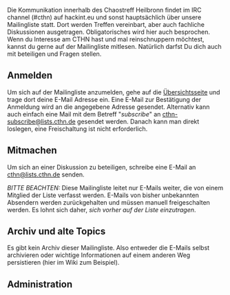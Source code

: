 Die Kommunikation innerhalb des Chaostreff Heilbronn findet im IRC channel (#cthn) auf hackint.eu und sonst hauptsächlich über unsere Mailingliste statt. Dort werden Treffen vereinbart, aber auch fachliche Diskussionen ausgetragen. Obligatorisches wird hier auch besprochen. Wenn du Interesse am CTHN hast und mal reinschnuppern möchtest, kannst du gerne auf der Mailingliste mitlesen. Natürlich darfst Du dich auch mit beteiligen und Fragen stellen.


## Anmelden
Um sich auf der Mailingliste anzumelden, gehe auf die [Übersichtsseite](https://lists.schokokeks.org/mailman/listinfo.cgi/cthn) und trage dort deine E-Mail Adresse ein. Eine E-Mail zur Bestätigung der Anmeldung wird an die angegebene Adresse gesendet. Alternativ kann auch einfach eine Mail mit dem Betreff "*subscribe*" an [cthn-subscribe@lists.cthn.de](Mailto:cthn-subscribe@lists.cthn.de) gesendet werden. Danach kann man direkt loslegen, eine Freischaltung ist nicht erforderlich.


## Mitmachen

Um sich an einer Diskussion zu beteiligen, schreibe eine E-Mail an [cthn@lists.cthn.de](Mailto:cthn@lists.cthn.de) senden.


*BITTE BEACHTEN:* Diese Mailingliste leitet nur E-Mails weiter, die von einem Mitglied der Liste verfasst werden. E-Mails von bisher unbekannten Absendern werden zurückgehalten und müssen manuell freigeschalten werden. Es lohnt sich daher, *sich vorher auf der Liste einzutragen*.


## Archiv und alte Topics

Es gibt kein Archiv dieser Mailingliste. Also entweder die E-Mails selbst archivieren oder wichtige Informationen auf einem anderen Weg persistieren (hier im Wiki zum Beispiel).


## Administration
